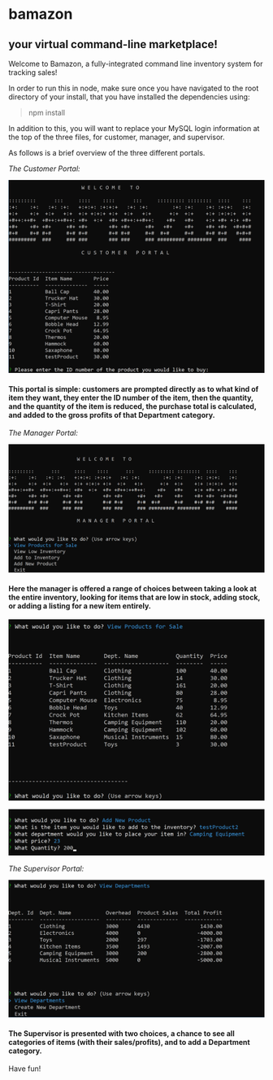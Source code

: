 # bamazon



##  your virtual command-line marketplace!

Welcome to Bamazon, a fully-integrated command line inventory system for tracking sales!

In order to run this in node, make sure once you have navigated to the root directory of your install, that you have installed the dependencies using:

> npm install

In addition to this, you will want to replace your MySQL login information at the top of the three files, for customer, manager, and supervisor.

As follows is a brief overview of the three different portals.

_The Customer Portal:_

![](images/customer1.png?raw=true)


#### This portal is simple: customers are prompted directly as to what kind of item they want, they enter the ID number of the item, then the quantity, and the quantity of the item is reduced, the purchase total is calculated, and added to the gross profits of that Department category.


_The Manager Portal:_

![](images/manager1.png?raw=true)

#### Here the manager is offered a range of choices between taking a look at the entire inventory, looking for items that are low in stock, adding stock, or adding a listing for a new item entirely.

![](images/manager2.png?raw=true)

![](images/manager3.png?raw=true)


_The Supervisor Portal:_

![](images/supervisor.png?raw=true)

#### The Supervisor is presented with two choices, a chance to see all categories of items (with their sales/profits), and to add a Department category.

Have fun!


